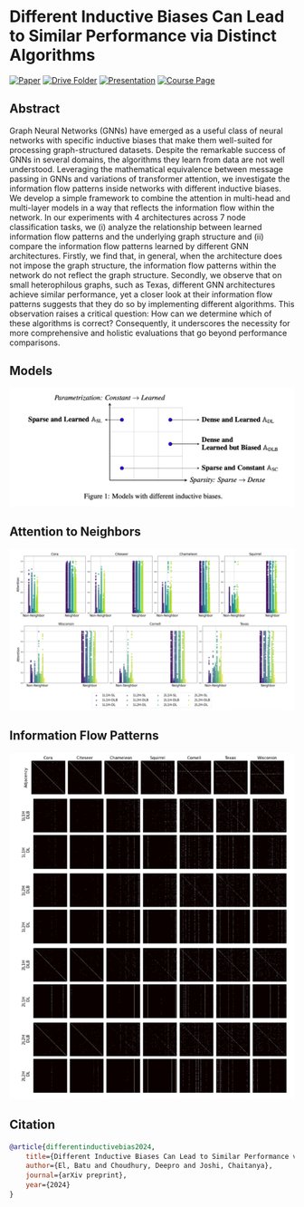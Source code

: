 # Different Inductive Biases Can Lead to Similar Performance via Distinct Algorithms

[![Paper](https://img.shields.io/badge/Paper-007ACC?style=for-the-badge&labelColor=007ACC)](#)
[![Drive Folder](https://img.shields.io/badge/Drive_Folder-007ACC?style=for-the-badge&labelColor=007ACC)](https://drive.google.com/drive/folders/1rCwxa3mjwZ9m24sl7gttgiJ-dzUZoNt1?usp=sharing)
[![Presentation](https://img.shields.io/badge/Presentation-007ACC?style=for-the-badge&labelColor=007ACC)](https://github.com/batu-el/understanding-inductive-biases-of-gnns/blob/main/presentation.pdf)
[![Course Page](https://img.shields.io/badge/Course_Page-007ACC?style=for-the-badge&labelColor=007ACC)](https://www.cl.cam.ac.uk/teaching/2324/L65/)


## Abstract
Graph Neural Networks (GNNs) have emerged as a useful class of neural networks with specific inductive biases that make them well-suited for processing graph-structured datasets. Despite the remarkable success of GNNs in several domains, the algorithms they learn from data are not well understood. Leveraging the mathematical equivalence between message passing in GNNs and variations of transformer attention, we investigate the information flow patterns inside networks with different inductive biases. We develop a simple framework to combine the attention in multi-head and multi-layer models in a way that reflects the information flow within the network. In our experiments with 4 architectures across 7 node classification tasks, we (i) analyze the relationship between learned information flow patterns and the underlying graph structure and (ii) compare the information flow patterns learned by different GNN architectures. Firstly, we find that, in general, when the architecture does not impose the graph structure, the information flow patterns within the network do not reflect the graph structure. Secondly, we observe that on small heterophilous graphs, such as Texas, different GNN architectures achieve similar performance, yet a closer look at their information flow patterns suggests that they do so by implementing different algorithms. This observation raises a critical question: How can we determine which of these algorithms is correct? Consequently, it underscores the necessity for more comprehensive and holistic evaluations that go beyond performance comparisons.

## Models
![Alt text](assets/models.png)

## Attention to Neighbors
![Alt text](assets/attentiontoneighbors.png)

## Information Flow Patterns
![Alt text](assets/heatmaps.png)

## Citation
```bibtex
@article{differentinductivebias2024,
    title={Different Inductive Biases Can Lead to Similar Performance via Distinct Algorithms},
    author={El, Batu and Choudhury, Deepro and Joshi, Chaitanya},
    journal={arXiv preprint},
    year={2024}
}